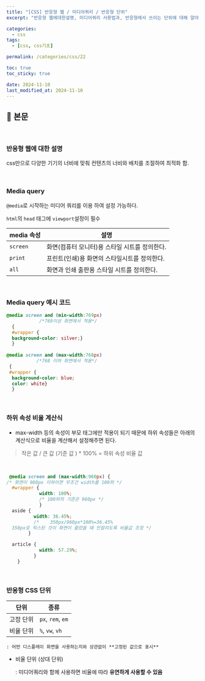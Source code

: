 ```yaml
---
title: "[CSS] 반응형 웹 / 미디어쿼리 / 반응형 단위"
excerpt: "반응형 웹에대한설명, 미디어쿼리 사용법과, 반응형에서 쓰이는 단위에 대해 알아보자"

categories:
  - css
tags:
  - [css, css기초]

permalink: /categories/css/22

toc: true
toc_sticky: true

date: 2024-11-10
last_modified_at: 2024-11-10
---
```


## 🦥 본문

<br>

### 반응형 웹에 대한 설명

css만으로 다양한 기기의 너비에 맞춰 컨텐츠의 너비와 배치를 조절하여 최적화 함.

<br>

### Media query

`@media`로 시작하는 미디어 쿼리를 이용 하여 설정 가능하다.

`html`의 `head` 태그에 `viewport`설정이 필수 

| media 속성 | 설명                                                 |
|------------|------------------------------------------------------|
| `screen`   | 화면(컴퓨터 모니터)용 스타일 시트를 정의한다.       |
| `print`    | 프린트(인쇄)용 화면의 스타일시트를 정의한다.        |
| `all`      | 화면과 인쇄 출판용 스타일 시트를 정의한다.          |


<br>

### Media query  예시 코드

```css
@media screen and (min-width:769px)
            /*769이상 화면에서 적용*/
  {
  #wrapper {
  background-color: silver;}
  }
            
@media screen and (max-width:768px) 
           /*768 이하 화면에서 적용*/
 {
 #wrapper {
  background-color: blue;
  color: white}
  }
```

<br>

### 하위 속성 비율 계산식

- max-width 등의 속성이 부모 태그에만 적용이 되기 때문에 하위 속성들은 아래의 계산식으로 비율을 계산해서 설정해주면 된다.

> 작은 값 / 큰 값 (기준 값 ) * 100% = 하위 속성 비율 값
> 
<br>

```css
 @media screen and (max-width:960px) {  
/* 화면이 960px 이하이면 무조건 width를 100퍼 */
  #wrapper {
            width: 100%;    
            /* 100퍼의 기준은 960px */
            }
  aside {
          width: 36.45%;    
          /*    350px/960px*100%=36.45%
  350px로 픽스된 것이 화면이 줄었을 때 안잘리도록 비율값 조정 */
        }

  article {
            width: 57.29%;
          }
    }
```

<br>

### 반응형 CSS 단위

| 단위        | 종류                          |
|-------------|-------------------------------|
| 고정 단위   | `px`, `rem`, `em`            |
| 비율 단위   | `%`, `vw`, `vh`              |

    
    : 어떤 디스플레이 화면을 사용하는지와 상관없이 **고정된 값으로 표시**
    
- 비율 단위 (상대 단위)
    
    : 미디어쿼리와 함께 사용하면 비율에 따라 **유연하게 사용할 수 있음**


<br>
<br>